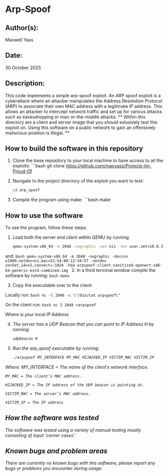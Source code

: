 # Arp-Spoof

## Author(s):

Maxwell Yass

## Date:

30 October 2023

## Description:

This code implements a simple arp-spoof exploit. An ARP spoof exploit is a cyberattack where an attacker manipulates the Address Resolution Protocol (ARP) to associate their own MAC address with a legitimate IP address. This allows an attacker to intercept network traffic and set up for various attacks such as eavesdropping or man-in-the-middle attacks.
** Within this directory are a client and server image that you should exlusively test this exploit on. Using this software on a public network to gain an offensively maliscious position is illegal. **

## How to build the software in this repository

1. Clone the base repository to your local machine to have access to all the exploits:
    	```bash
	git clone https://github.com/maxyass/Projects-Im-Proud-Of
	
2. Navigate to the project directory of the exploit you want to test:
	```bash
	cd arp_spoof

3. Compile the program using make:
    	```bash
	make

## How to use the software

To use the program, follow these steps:

1. Load both the server and client within QEMU by running:
	```bash
	qemu-system-x86_64 -m 2048 -nographic -net nic -net user,net=10.0.3.0/24 -device e1000,netdev=n1,mac=52:54:00:12:34:56 -netdev socket,id=n1,listen=:1024 -hda arpspoof-server-sanitized-openwrt-x86-64-generic-ext4-combined.img
	```
and:
	```bash
	qemu-system-x86_64 -m 2048 -nographic -device e1000,netdev=n1,mac=52:54:00:12:34:57 -netdev socket,id=n1,connect=:1024 -hda arpspoof-client-sanitized-openwrt-x86-64-generic-ext4-combined.img
	```
2. In a third terminal window compile the software by running:
    ```bash
    make
    ```

3. Copy the executable over to the client:

Locally run:
	```bash
    	nc -l 2048 -c \"/bin/cat arpspoof\"
	```

On the client run:
	```bash
	nc I 2048 >arpspoof
	```

Where <I> is your local IP Address

4. The server has a UDP Beacon that you can point to IP Address H by running:
	```bash
	udpbeacon H
	```

5. Run the arp_spoof executable by running:
	```bash
	./arpspoof MY_INTERFACE MY_MAC HIJACKED_IP VICTIM_MAC VICTIM_IP
	```
	
Where: 
	MY_INTERFACE = The name of the client’s network interface.

	MY_MAC = The client’s MAC address.

	HIJACKED_IP = The IP address of the UDP beacon is pointing at.

	VICTIM_MAC = The server’s MAC address.

	VICTIM_IP = The IP address 


## How the software was tested

The software was tested using a variety of manual testing mostly consisting of input 'corner cases'. 

## Known bugs and problem areas

There are currently no known bugs with this software, please report any bugs or problems you encounter during usage.

